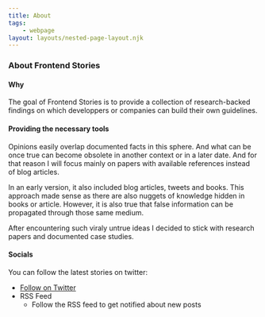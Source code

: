 ```yaml
---
title: About
tags: 
    - webpage
layout: layouts/nested-page-layout.njk
---
```

### About Frontend Stories

#### Why
The goal of Frontend Stories is to provide a collection of research-backed findings on which developpers or companies can build their own guidelines.

#### Providing the necessary tools
Opinions easily overlap documented facts in this sphere. And what can be once true can become obsolete in another context or in a later date. And for that reason I will focus mainly on papers with available references instead of blog articles.

In an early version, it also included blog articles, tweets and books.
This approach made sense as there are also nuggets of knowledge hidden in books or article. However, it is also true that 
false information can be propagated through those same medium. 

After encountering such viraly untrue ideas I decided to stick with research papers and documented case studies.

#### Socials
You can follow the latest stories on twitter:

- [Follow on Twitter](https://twitter.com/FrontendStories)
- RSS Feed
    - Follow the RSS feed to get notified about new posts


